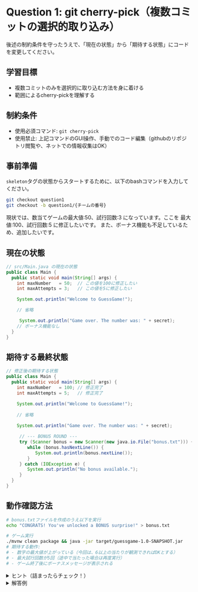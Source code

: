 # Question 1: git cherry-pick（複数コミットの選択的取り込み）

後述の制約条件を守ったうえで、「現在の状態」から「期待する状態」にコードを変更してください。

## 学習目標

- 複数コミットのみを選択的に取り込む方法を身に着ける
- 範囲によるcherry-pickを理解する

## 制約条件

- 使用必須コマンド: `git cherry-pick`
- 使用禁止: 上記コマンドのGUI操作、手動でのコード編集（githubのリポジトリ閲覧や、ネットでの情報収集はOK）

## 事前準備

`skeleton`タグの状態からスタートするために、以下のbashコマンドを入力してください。

```bash
git checkout question1
git checkout -b question1/{チームの番号}
```

現状では、数当てゲームの最大値:50、試行回数:3 になっています。ここを 最大値:100、試行回数:5 に修正したいです。
また、ボーナス機能も不足しているため、追加したいです。

## 現在の状態

```java
// src/Main.java の現在の状態
public class Main {
  public static void main(String[] args) {
    int maxNumber   = 50;  // この値を100に修正したい
    int maxAttempts = 3;   // この値を5に修正したい

    System.out.println("Welcome to GuessGame!");

    // 省略

     System.out.println("Game over. The number was: " + secret);
    // ボーナス機能なし
  }
}
```

## 期待する最終状態

```java
// 修正後の期待する状態
public class Main {
  public static void main(String[] args) {
    int maxNumber   = 100; // 修正完了
    int maxAttempts = 5;   // 修正完了

    System.out.println("Welcome to GuessGame!");
    
    // 省略
     
    System.out.println("Game over. The number was: " + secret);

     // --- BONUS ROUND ---
     try (Scanner bonus = new Scanner(new java.io.File("bonus.txt"))) {
        while (bonus.hasNextLine()) {
           System.out.println(bonus.nextLine());
        }
     } catch (IOException e) {
        System.out.println("No bonus available.");
     }
  }
}
```

## 動作確認方法

```bash
# bonus.txtファイルを作成のうえ以下を実行
echo "CONGRATS! You've unlocked a BONUS surprise!" > bonus.txt

# ゲーム実行
./mvnw clean package && java -jar target/guessgame-1.0-SNAPSHOT.jar
# 期待する動作:
# - 数字の最大値が上がっている（今回は、6以上の当たりが観測できればOKとする）
# - 最大試行回数が5回（途中で当たった場合は再度実行）
# - ゲーム終了後にボーナスメッセージが表示される
```

<details>
<summary>ヒント（詰まったらチェック！）</summary>

1. question1/{チームの番号}ブランチに移動のうえ、現在の状況を把握（IntellJの拡張機能を使ってもOK）:
   ```bash
   git log --oneline --all --graph
   ```
2. masterブランチにある取り込みたいコミットを特定（IntellJの拡張機能を使ってもOK）:
   ```bash
   git log origin/master --oneline
   ```

3. 特定したコミットを取り込む（ここはCLIを使う）

4. 各cherry-pick後に動作確認を行う

</details>

<details>
<summary>解答例</summary>

```bash
# 範囲修正コミット（fix-range）と試行回数修正コミット（fix-attempts）、ボーナス機能コミット(feat-bonus-feature)を取り込む
git cherry-pick 8eeee6057f297591d66e8e7e84112984bcd086a0 8eeee6057f297591d66e8e7e84112984bcd086a0 94781085245bdd75e88e77a5528739675fd68f37
```

</details>

